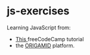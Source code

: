 # js-exercises
 Learning JavaScript from: 
 - <a href="https://www.youtube.com/watch?v=jS4aFq5-91M&t=16074s" target="_blank">This </a>freeCodeCamp tutorial 
 - the <a href="https://www.origamid.com/">ORIGAMID</a> platform.
